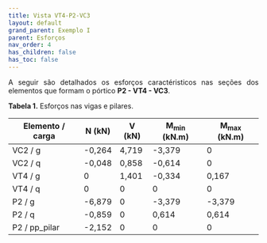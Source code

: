 ```yaml
---
title: Vista VT4-P2-VC3
layout: default
grand_parent: Exemplo I
parent: Esforços
nav_order: 4
has_children: false
has_toc: false
---
```


<!--Don't delete this script-->
<script src = "https://polyfill.io/v3/polyfill.min.js?features=es6"></script>
<script id = "MathJax-script" async src="https://cdn.jsdelivr.net/npm/mathjax@3/es5/tex-mml-chtml.js"></script>
<!--Don't delete this script-->

<p align = "justify">
A seguir são detalhados os esforços caractéristicos nas seções dos elementos que formam o pórtico <b>P2 - VT4 - VC3</b>.
</p>

<p align = "justify" id = "tab1"><b>Tabela 1.</b> Esforços nas vigas e pilares.</p>

<table style = "width:100%">
  <thead>
    <tr>
      <th>Elemento  / carga</th>
      <th>N (kN)</th>
      <th>V (kN)</th>
      <th>M<sub>min</sub> (kN.m)</th>
      <th>M<sub>max</sub> (kN.m)</th>
    </tr>
  </thead>
  <tbody>
    <tr>
      <td>VC2 / g</td>
      <td>-0,264</td>
      <td>4,719</td>
      <td>-3,379</td>
      <td>0</td>
    </tr>
    <tr>
      <td>VC2 / q</td>
      <td>-0,048</td>
      <td>0,858</td>
      <td>-0,614</td>
      <td>0</td>
    </tr>
    <tr>
      <td>VT4 / g</td>
      <td>0</td>
      <td>1,401</td>
      <td>-0,334</td>
      <td>0,167</td>
    </tr>
    <tr>
      <td>VT4 / q</td>
      <td>0</td>
      <td>0</td>
      <td>0</td>
      <td>0</td>
    </tr>
    <tr>
      <td>P2 / g</td>
      <td>-6,879</td>
      <td>0</td>
      <td>-3,379</td>
      <td>-3,379</td>
    </tr>
    <tr>
      <td>P2 / q</td>
      <td>-0,859</td>
      <td>0</td>
      <td>0,614</td>
      <td>0,614</td>
    </tr>
    <tr>
      <td>P2 / pp_pilar</td>
      <td>-2,152</td>
      <td>0</td>
      <td>0</td>
      <td>0</td>
    </tr>
  </tbody>
</table>
